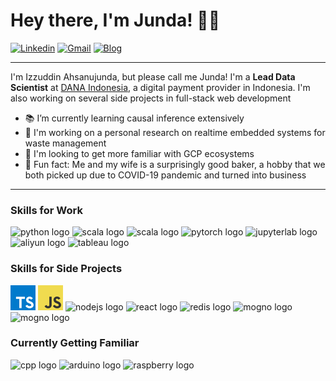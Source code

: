 <!-- Greeting -->
# Hey there, I'm Junda! :wave::smiley:

[![Linkedin](https://img.shields.io/badge/-izzuddin.ahsanujunda-blue?style=flat&logo=Linkedin&logoColor=white)](https://www.linkedin.com/in/izzuddinahsanujunda/)
[![Gmail](https://img.shields.io/badge/-izzuddin.ahsanujunda@gmail.com-c14438?style=flat&logo=Gmail&logoColor=white)](mailto:izzuddin.ahsanujunda@gmail.com)
[![Blog](https://img.shields.io/badge/-iahsanujunda.github.io-black?style=flat&labelColor=black&logo=github&logoColor=white)](https://iahsanujunda.github.io)

---

<!--Introduction -->
I'm Izzuddin Ahsanujunda, but please call me Junda! I'm a **Lead Data Scientist** at [DANA Indonesia](https://dana.id), a digital payment provider in Indonesia. I'm also working on several side projects in full-stack web development

- 📚 I’m currently learning causal inference extensively
- 🔭 I'm working on a personal research on realtime embedded systems for waste management
- 🌱 I'm looking to get more familiar with GCP ecosystems
- 🍰 Fun fact: Me and my wife is a surprisingly good baker, a hobby that we both picked up due to COVID-19 pandemic and turned into business

---

### Skills for Work
<img height="40" src="https://upload.wikimedia.org/wikipedia/commons/thumb/c/c3/Python-logo-notext.svg/1200px-Python-logo-notext.svg.png" alt="python logo" />
<img height="40" src="https://seeklogo.com/images/S/scala-logo-8570724313-seeklogo.com.png" alt="scala logo" />
<img height="40" src="https://upload.wikimedia.org/wikipedia/commons/thumb/f/f3/Apache_Spark_logo.svg/1200px-Apache_Spark_logo.svg.png" alt="scala logo" />
<img height="40" src="https://upload.wikimedia.org/wikipedia/commons/thumb/1/10/PyTorch_logo_icon.svg/1200px-PyTorch_logo_icon.svg.png" alt="pytorch logo" />
<img height="40" src="https://upload.wikimedia.org/wikipedia/commons/thumb/3/38/Jupyter_logo.svg/1200px-Jupyter_logo.svg.png" alt="jupyterlab logo" />
<img height="40" src="https://avatars.githubusercontent.com/u/941070?s=280&v=4" alt="aliyun logo" />
<img height="40" src="https://cdn.worldvectorlogo.com/logos/tableau-software.svg" alt="tableau logo" />

### Skills for Side Projects
<img height="40" src="https://raw.githubusercontent.com/github/explore/80688e429a7d4ef2fca1e82350fe8e3517d3494d/topics/typescript/typescript.png" alt="ts logo" />
<img height="40" src="https://raw.githubusercontent.com/github/explore/80688e429a7d4ef2fca1e82350fe8e3517d3494d/topics/javascript/javascript.png" alt="js logo" />
<img height="40" src="https://seeklogo.com/images/N/nodejs-logo-FBE122E377-seeklogo.com.png" alt="nodejs logo" />
<img height="40" src="https://upload.wikimedia.org/wikipedia/commons/thumb/a/a7/React-icon.svg/1280px-React-icon.svg.png" alt="react logo" />
<img height="40" src="https://cdn.worldvectorlogo.com/logos/redis.svg" alt="redis logo" />
<img height="40" src="https://lh3.googleusercontent.com/proxy/ySJGunBv--aEdMj4l5jjQ8yjedaZqZyLcFvdKiqHo7aNqDllAwtSobJU-jWgcxDpo5_t8dlMj50yc8dnTHZJ9XW2f3VKmaFyWQGNIBLYHizmQT3cry7kvhSfy8PliQ" alt="mogno logo" />
<img height="40" src="https://www.docker.com/sites/default/files/d8/styles/role_icon/public/2019-07/Moby-logo.png?itok=sYH_JEaJ" alt="mogno logo" />

### Currently Getting Familiar
<img height="40" src="https://upload.wikimedia.org/wikipedia/commons/thumb/1/18/ISO_C%2B%2B_Logo.svg/306px-ISO_C%2B%2B_Logo.svg.png" alt="cpp logo" />
<img height="40" src="https://upload.wikimedia.org/wikipedia/commons/thumb/8/87/Arduino_Logo.svg/1280px-Arduino_Logo.svg.png" alt="arduino logo" />
<img height="40" src="https://elinux.org/images/c/cb/Raspberry_Pi_Logo.svg" alt="raspberry logo" />

<!-- Comment -->
[comment]: <> (Inspired from:)

[comment]: <> (https://github.com/JoykishanSharma)

[comment]: <> (https://github.com/sw-yx/sw-yx)